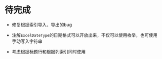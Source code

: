 # 待完成

-   修复根据索引导入、导出的bug

-   注解`ExcelDateType`的日期格式可以开放出来，不仅可以使用枚举，也可使用手动写入字符串

-   考虑根据标题行和根据列索引同时使用